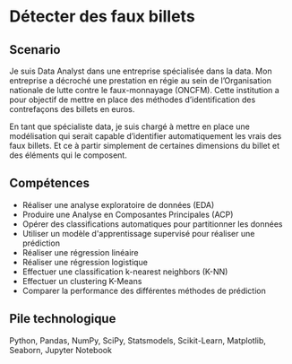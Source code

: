 # Détecter des faux billets

## Scenario

Je suis Data Analyst dans une entreprise spécialisée dans la data. Mon entreprise a décroché une prestation en régie au sein de l’Organisation nationale de lutte contre le faux-monnayage (ONCFM). Cette institution a pour objectif de mettre en place des méthodes d’identification des contrefaçons des billets en euros.

En tant que spécialiste data, je suis chargé à mettre en place une modélisation qui serait capable d’identifier automatiquement les vrais des faux billets. Et ce à partir simplement de certaines dimensions du billet et des éléments qui le composent.

## Compétences

- Réaliser une analyse exploratoire de données (EDA)
- Produire une Analyse en Composantes Principales (ACP)
- Opérer des classifications automatiques pour partitionner les données
- Utiliser un modèle d'apprentissage supervisé pour réaliser une prédiction
- Réaliser une régression linéaire
- Réaliser une régression logistique
- Effectuer une classification k-nearest neighbors (K-NN)
- Effectuer un clustering K-Means
- Comparer la performance des différentes méthodes de prédiction

## Pile technologique

Python, Pandas, NumPy, SciPy, Statsmodels, Scikit-Learn, Matplotlib, Seaborn, Jupyter Notebook
